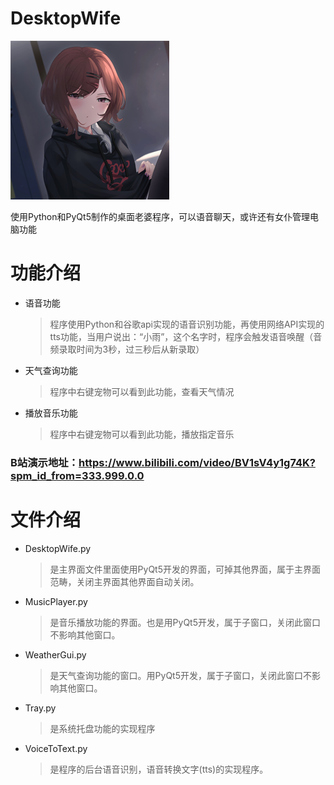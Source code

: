 # DesktopWife

![ICON](\image\icon.png)

使用Python和PyQt5制作的桌面老婆程序，可以语音聊天，或许还有女仆管理电脑功能

# 功能介绍
- 语音功能

  > 程序使用Python和谷歌api实现的语音识别功能，再使用网络API实现的tts功能，当用户说出：“小雨”，这个名字时，程序会触发语音唤醒（音频录取时间为3秒，过三秒后从新录取）

- 天气查询功能

  > 程序中右键宠物可以看到此功能，查看天气情况
 
- 播放音乐功能

  > 程序中右键宠物可以看到此功能，播放指定音乐

### B站演示地址：https://www.bilibili.com/video/BV1sV4y1g74K?spm_id_from=333.999.0.0


# 文件介绍
- DesktopWife.py

  > 是主界面文件里面使用PyQt5开发的界面，可掉其他界面，属于主界面范畴，关闭主界面其他界面自动关闭。

- MusicPlayer.py
  
  > 是音乐播放功能的界面。也是用PyQt5开发，属于子窗口，关闭此窗口不影响其他窗口。

- WeatherGui.py
  
  > 是天气查询功能的窗口。用PyQt5开发，属于子窗口，关闭此窗口不影响其他窗口。

- Tray.py
  
  > 是系统托盘功能的实现程序

- VoiceToText.py
  
  > 是程序的后台语音识别，语音转换文字(tts)的实现程序。
